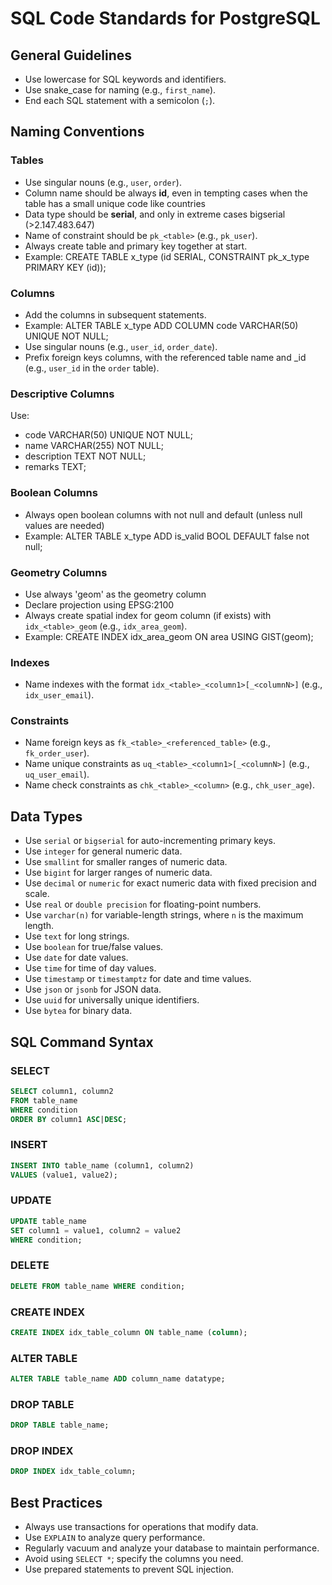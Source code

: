# SQL Code Standards for PostgreSQL

## General Guidelines
- Use lowercase for SQL keywords and identifiers.
- Use snake_case for naming (e.g., `first_name`).
- End each SQL statement with a semicolon (`;`).

## Naming Conventions

### Tables
- Use singular nouns (e.g., `user`, `order`).
- Column name should be always **id**, even in tempting cases when the table has a small unique code like countries
- Data type should be **serial**, and only in extreme cases bigserial (>2.147.483.647) 
- Name of constraint should be `pk_<table>` (e.g., `pk_user`).
- Always create table and primary key together at start.
- Example: CREATE TABLE x_type (id SERIAL, CONSTRAINT pk_x_type PRIMARY KEY (id));

### Columns
- Add the columns in subsequent statements.
- Example: ALTER TABLE x_type ADD COLUMN code VARCHAR(50) UNIQUE NOT NULL;
- Use singular nouns (e.g., `user_id`, `order_date`).
- Prefix foreign keys columns, with the referenced table name and _id (e.g., `user_id` in the `order` table).

### Descriptive Columns
Use:
- code VARCHAR(50) UNIQUE NOT NULL;
- name VARCHAR(255) NOT NULL;
- description TEXT NOT NULL;
- remarks TEXT;

### Boolean Columns
- Always open boolean columns with not null and default (unless null values are needed)
- Example: ALTER TABLE x_type ADD is_valid BOOL DEFAULT false not null;

### Geometry Columns
- Use always 'geom' as the geometry column
- Declare projection using EPSG:2100
- Always create spatial index for geom column (if exists) with `idx_<table>_geom` (e.g., `idx_area_geom`).
- Example: CREATE INDEX idx_area_geom ON area USING GIST(geom);

### Indexes
- Name indexes with the format `idx_<table>_<column1>[_<columnN>]` (e.g., `idx_user_email`).

### Constraints
- Name foreign keys as `fk_<table>_<referenced_table>` (e.g., `fk_order_user`).
- Name unique constraints as `uq_<table>_<column1>[_<columnN>]` (e.g., `uq_user_email`).
- Name check constraints as `chk_<table>_<column>` (e.g., `chk_user_age`).

## Data Types
- Use `serial` or `bigserial` for auto-incrementing primary keys.
- Use `integer` for general numeric data.
- Use `smallint` for smaller ranges of numeric data.
- Use `bigint` for larger ranges of numeric data.
- Use `decimal` or `numeric` for exact numeric data with fixed precision and scale.
- Use `real` or `double precision` for floating-point numbers.
- Use `varchar(n)` for variable-length strings, where `n` is the maximum length.
- Use `text` for long strings.
- Use `boolean` for true/false values.
- Use `date` for date values.
- Use `time` for time of day values.
- Use `timestamp` or `timestamptz` for date and time values.
- Use `json` or `jsonb` for JSON data.
- Use `uuid` for universally unique identifiers.
- Use `bytea` for binary data.

## SQL Command Syntax

### SELECT
```sql
SELECT column1, column2
FROM table_name
WHERE condition
ORDER BY column1 ASC|DESC;
```

### INSERT
```sql
INSERT INTO table_name (column1, column2)
VALUES (value1, value2);
```

### UPDATE
```sql
UPDATE table_name
SET column1 = value1, column2 = value2
WHERE condition;
```

### DELETE
```sql
DELETE FROM table_name WHERE condition;
```

### CREATE INDEX
```sql
CREATE INDEX idx_table_column ON table_name (column);
```

### ALTER TABLE
```sql
ALTER TABLE table_name ADD column_name datatype;
```

### DROP TABLE
```sql
DROP TABLE table_name;
```

### DROP INDEX
```sql
DROP INDEX idx_table_column;
```

## Best Practices
- Always use transactions for operations that modify data.
- Use `EXPLAIN` to analyze query performance.
- Regularly vacuum and analyze your database to maintain performance.
- Avoid using `SELECT *`; specify the columns you need.
- Use prepared statements to prevent SQL injection.
